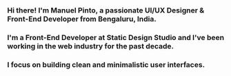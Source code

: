 ### Hi there! I'm Manuel Pinto, a passionate UI/UX Designer & Front-End Developer from Bengaluru, India.

### I'm a Front-End Developer at Static Design Studio and I've been working in the web industry for the past decade.
### I focus on building clean and minimalistic user interfaces.

<!--
**P1N2O/P1N2O** is a ✨ _special_ ✨ repository because its `README.md` (this file) appears on your GitHub profile.

Here are some ideas to get you started:

- 🔭 I’m currently working on ...
- 🌱 I’m currently learning ...
- 👯 I’m looking to collaborate on ...
- 🤔 I’m looking for help with ...
- 💬 Ask me about ...
- 📫 How to reach me: ...
- 😄 Pronouns: ...
- ⚡ Fun fact: ...
-->
